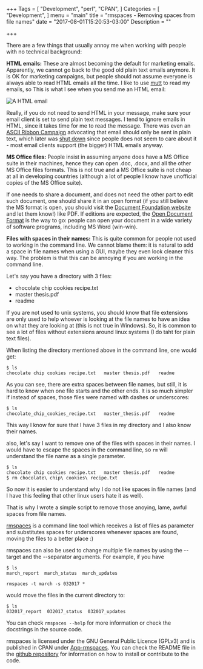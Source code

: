 +++
Tags = [
  "Development",
  "perl",
  "CPAN",
]
Categories = [
  "Development",
]
menu = "main"
title = "rmspaces - Removing spaces from file names"
date = "2017-08-01T15:20:53-03:00"
Description = ""

+++

There are a few things that usually annoy me when working with people with no
technical background:

**HTML emails:** These are almost becoming the default for marketing emails.
Apparently, we cannot go back to the good old plain text emails anymore. It is
OK for marketing campaigns, but people should not assume everyone is always
able to read HTML emails all the time. I like to use [mutt](www.mutt.org) to
read my emails, so This is what I see when you send me an HTML email:

![A HTML email](http://athoscr.me/images/html_email.png)

Really, if you do not need to send HTML in your message, make sure your email
client is set to send plain text messages. I tend to ignore emails in HTML,
since it takes time for me to read the message. There was even an [ASCII Ribbon
Campaign](https://web.archive.org/web/20111101072615/http://www.asciiribbon.org/)
advocating that email should only be sent in plain text, which later was [shut
down](https://web.archive.org/web/20130725042359/http://www.asciiribbon.org/)
since people does not seem to care about it - most email clients support (the
bigger) HTML emails anyway.

**MS Office files:** People insist in assuming anyone does have a MS Office
suite in their machines, hence they can open .doc, .docx, and all the other MS
Office files formats. This is not true and a MS Office suite is not cheap at
all in developing countries (although a lot of people I know have unofficial
copies of the MS Office suite).

If one needs to share a document, and does not need the other part to edit such
document, one should share it in an open format (if you still believe the MS
format is open, you should visit the [Document Foundation
website](https://www.documentfoundation.org/) and let them know!) like PDF. If
editions are expected, the [Open Document
Format](https://en.wikipedia.org/wiki/OpenDocument) is the way to go: people
can open your document in a wide variety of software programs, including MS
Word (win-win).

**Files with spaces in their names:** This is quite common for people not used
to working in the command line. We cannot blame them: it is natural to add a
space in file names when using a GUI, maybe they even look cleaner this way.
The problem is that this can be annoying if you are working in the command
line.

Let's say you have a directory with 3 files:

* chocolate chip cookies recipe.txt
* master thesis.pdf
* readme

If you are not used to unix systems, you should know that file extensions are
only used to help whoever is looking at the file names to have an idea on what
they are looking at (this is not true in Windows). So, it is common to see a
lot of files without extensions around linux systems (I do taht for plain text
files).

When listing the directory mentioned above in the command line, one would get:

```
$ ls
chocolate chip cookies recipe.txt   master thesis.pdf   readme
```

As you can see, there are extra spaces between file names, but still, it is
hard to know when one file starts and the other ends. It is so much simpler if
instead of spaces, those files were named with dashes or underscores:

```
$ ls
chocolate_chip_cookies_recipe.txt   master_thesis.pdf   readme
```

This way I know for sure that I have 3 files in my directory and I also know
their names.

also, let's say I want to remove one of the files with spaces in their names. I
would have to escape the spaces in the command line, so `rm` will understand
the file name as a single parameter.

```
$ ls
chocolate chip cookies recipe.txt   master thesis.pdf   readme
$ rm chocolate\ chip\ cookies\ recipe.txt
```

So now it is easier to understand why I do not like spaces in file names (and I
have this feeling that other linux users hate it as well).

That is why I wrote a simple script to remove those anoying, lame, awful spaces
from file names.

[rmspaces](https://github.com/athos-ribeiro/rmspaces) is a command line tool
which receives a list of files as parameter and substitutes spaces for
underscores whenever spaces are found, moving the files to a better place :)

rmspaces can also be used to change multiple file names by using the --target
and the --separator arguments. For example, if you have

```
$ ls
march_report  march_status  march_updates
```

`rmspaces -t march -s 032017 *`

would move the files in the current directory to:

```
$ ls
032017_report  032017_status  032017_updates
```

You can check `rmspaces --help` for more information or check the docstrings in
the source code.

rmspaces is licensed under the GNU General Public Licence (GPLv3) and is
published in CPAN under
[App-rmspaces](http://search.cpan.org/~athos/App-rmspaces/). You can check the
README file in the [github
repository](https://github.com/athos-ribeiro/rmspaces) for information on how
to install or contribute to the code.
